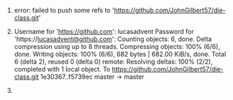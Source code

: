 1. error: failed to push some refs to 'https://github.com/JohnGilbert57/die-class.git'

2.  Username for 'https://github.com': lucasadvent
Password for 'https://lucasadvent@github.com': 
Counting objects: 6, done.
Delta compression using up to 8 threads.
Compressing objects: 100% (6/6), done.
Writing objects: 100% (6/6), 682 bytes | 682.00 KiB/s, done.
Total 6 (delta 2), reused 0 (delta 0)
remote: Resolving deltas: 100% (2/2), completed with 1 local object.
To https://github.com/JohnGilbert57/die-class.git
   1e30367..f5739ec  master -> master

3. 